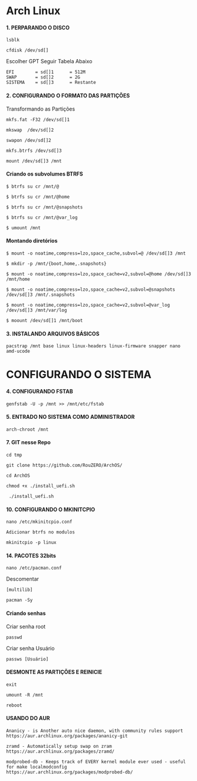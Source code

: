 # Arch Linux

#### 1. PERPARANDO O DISCO
```
lsblk
```
```
cfdisk /dev/sd[]
```
Escolher GPT Seguir Tabela Abaixo
```
EFI        = sd[]1      = 512M
SWAP       = sd[]2      = 2G
SISTEMA    = sd[]3      = Restante
```
#### 2. CONFIGURANDO O FORMATO DAS PARTIÇÕES

Transformando as Partições
```
mkfs.fat -F32 /dev/sd[]1
```
```
mkswap  /dev/sd[]2
```
```
swapon /dev/sd[]2
```
```
mkfs.btrfs /dev/sd[]3
```
```
mount /dev/sd[]3 /mnt
```
#### Criando os subvolumes BTRFS

```
$ btrfs su cr /mnt/@
```
```
$ btrfs su cr /mnt/@home
```
```
$ btrfs su cr /mnt/@snapshots
```
```
$ btrfs su cr /mnt/@var_log
```
```
$ umount /mnt
```
#### Montando diretórios

```
$ mount -o noatime,compress=lzo,space_cache,subvol=@ /dev/sd[]3 /mnt
```
```
$ mkdir -p /mnt/{boot,home,.snapshots}
```
```
$ mount -o noatime,compress=lzo,space_cache=v2,subvol=@home /dev/sd[]3 /mnt/home
```
```
$ mount -o noatime,compress=lzo,space_cache=v2,subvol=@snapshots /dev/sd[]3 /mnt/.snapshots
```
```
$ mount -o noatime,compress=lzo,space_cache=v2,subvol=@var_log /dev/sd[]3 /mnt/var/log
```
```
$ moount /dev/sd[]1 /mnt/boot
```
#### 3. INSTALANDO ARQUIVOS BÁSICOS
```
pacstrap /mnt base linux linux-headers linux-firmware snapper nano amd-ucode
```
# CONFIGURANDO O SISTEMA

#### 4. CONFIGURANDO FSTAB  
```
genfstab -U -p /mnt >> /mnt/etc/fstab
```
#### 5. ENTRADO NO SISTEMA COMO ADMINISTRADOR 
```
arch-chroot /mnt
```
#### 7. GIT nesse Repo
```
cd tmp
```
```
git clone https://github.com/RouZERO/ArchOS/
```
```
cd ArchOS
```
```
chmod +x ./install_uefi.sh
```
```
 ./install_uefi.sh
```
#### 10. CONFIGURANDO O MKINITCPIO

```
nano /etc/mkinitcpio.conf
```
```
Adicionar btrfs no modulos
```
```
mkinitcpio -p linux
```

#### 14. PACOTES 32bits
```
nano /etc/pacman.conf
```
Descomentar
```
[multilib]
```
```
pacman -Sy
```
#### Criando senhas

Criar senha root
```
passwd
```
Criar senha Usuário

```
passws [Usuário]
```

#### DESMONTE AS PARTIÇÕES E REINICIE
```
exit
```
```
umount -R /mnt
```
```
reboot
```
#### USANDO DO AUR
```
Ananicy - is Another auto nice daemon, with community rules support
https://aur.archlinux.org/packages/ananicy-git
```
```
zramd - Automatically setup swap on zram
https://aur.archlinux.org/packages/zramd/
```
```
modprobed-db - Keeps track of EVERY kernel module ever used - useful for make localmodconfig
https://aur.archlinux.org/packages/modprobed-db/
